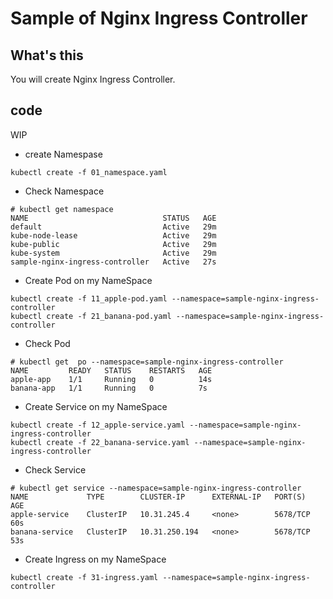 # Sample of Nginx Ingress Controller

## What's this

You will create Nginx Ingress Controller.

## code

WIP


+ create Namespase

```
kubectl create -f 01_namespace.yaml
```

+ Check Namespace

```
# kubectl get namespace
NAME                              STATUS   AGE
default                           Active   29m
kube-node-lease                   Active   29m
kube-public                       Active   29m
kube-system                       Active   29m
sample-nginx-ingress-controller   Active   27s
```

+ Create Pod on my NameSpace

```
kubectl create -f 11_apple-pod.yaml --namespace=sample-nginx-ingress-controller
kubectl create -f 21_banana-pod.yaml --namespace=sample-nginx-ingress-controller
```

+ Check Pod

```
# kubectl get  po --namespace=sample-nginx-ingress-controller
NAME         READY   STATUS    RESTARTS   AGE
apple-app    1/1     Running   0          14s
banana-app   1/1     Running   0          7s
```

+ Create Service on my NameSpace

```
kubectl create -f 12_apple-service.yaml --namespace=sample-nginx-ingress-controller
kubectl create -f 22_banana-service.yaml --namespace=sample-nginx-ingress-controller
```

+ Check Service

```
# kubectl get service --namespace=sample-nginx-ingress-controller
NAME             TYPE        CLUSTER-IP      EXTERNAL-IP   PORT(S)    AGE
apple-service    ClusterIP   10.31.245.4     <none>        5678/TCP   60s
banana-service   ClusterIP   10.31.250.194   <none>        5678/TCP   53s
```

+ Create Ingress on my NameSpace

```
kubectl create -f 31-ingress.yaml --namespace=sample-nginx-ingress-controller
```

